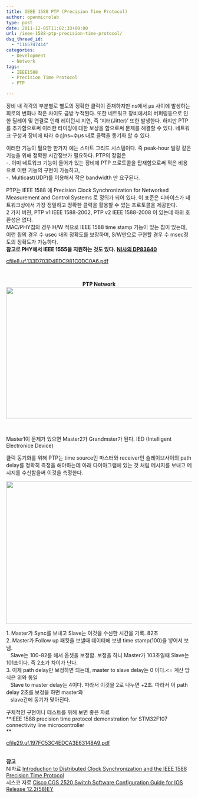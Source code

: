 ```yaml
---
title: IEEE 1588 PTP (Precision Time Protocol)
author: openmicrolab
type: post
date: 2011-12-05T11:02:33+00:00
url: /ieee-1588-ptp-precision-time-protocol/
dsq_thread_id:
  - "1165747414"
categories:
  - Development
  - Network
tags:
  - IEEE1588
  - Precision Time Protocol
  - PTP

---
```

장비 내 각각의 부분별로 별도의 정확한 클럭이 존재하지만 ns에서 μs 사이에 발생하는 회로의 변화나 작은 차이도 금방 누적된다. 또한 네트워크 장비에서의 버퍼링등으로 인한 딜레이 및 연결로 인해 레이턴시 지연, 즉 ‘지터(Jitter)’ 또한 발생한다. 하지만 PTP를 추가함으로써 이러한 타이밍에 대한 보상을 함으로써 문제를 해결할 수 있다. 네트워크 구성과 장비에 따라 수십ns~수μs 내로 클럭을 동기화 할 수 있다.

이러한 기능이 필요한 한가지 예는 스마트 그리드 시스템이다. 즉 peak-hour 빌링 같은 기능을 위해 정확한 시간정보가 필요하다. PTP의 장점은  
-. 이미 네트워크 기능이 들어가 있는 장비에 PTP 프로토콜을 탑재함으로써 적은 비용으로 이런 기능의 구현이 가능하고,  
-. Multicast(UDP)를 이용해서 작은 bandwidth 만 요구된다.

PTP는 IEEE 1588 에 Precision Clock Synchronization for Networked Measurement and Control Systems 로 정의가 되어 있다. 이 표준은 디바이스가 네트워크상에서 가장 정밀하고 정확한 클럭을 활용할 수 있는 프로토콜을 제공한다.  
2 가지 버젼, PTP v1 IEEE 1588-2002, PTP v2 IEEE 1588-2008 이 있는데 하위 호환성은 없다.  
MAC/PHY칩의 경우 H/W&nbsp;적으로 IEEE 1588 time stamp 기능이 있는 칩이 있는데, 이런 칩의 경우 수 usec 내의 정확도를 보장하며, S/W만으로 구현할 경우 수 msec정도의 정확도가 가능하다.&nbsp;  
**참고로 PHY에서 IEEE 1555을 지원하는 것도 있다.** <A title="[http://www.national.com/pf/DP/DP83640.html#Overview]로 이동합니다." href="http://www.national.com/pf/DP/DP83640.html#Overview" target=_blank>**NI사의 DP83640**</A>**&nbsp;**

  


<P style="MARGIN: 0px">
  <a href="/images/1/cfile8.uf.133D703D4EDC981C0DC0A6.pdf" class="aligncenter" filename="DP83640.pdf"  filemime="application/pdf" />cfile8.uf.133D703D4EDC981C0DC0A6.pdf</a><br />
</P>

  


<P style="TEXT-ALIGN: center">
  <br />
</P>

  


<P style="TEXT-ALIGN: center">
  <STRONG>PTP Network</STRONG><img loading="lazy" src="/images/1/cfile1.uf.202734384EDC9F9B11336C.jpg" class="aligncenter" width="535" height="355" alt="" filename="PTP_network.jpg" filemime="image/jpeg" />
</P>

  


<P style="TEXT-ALIGN: center">
  <br />
</P>

  


<P style="TEXT-ALIGN: left">
  Master1이 문제가 있으면 Master2가 Grandmster가 된다.&nbsp;IED (Intelligent Electronice Device)
</p>

클럭 동기화를 위해 PTP는 time source인 마스터와 receiver인 슬레이브사이의 path delay를 정확히 측정을 해야하는데 아래&nbsp;다이아그램에 있는 것 처럼 메시지를 보내고 메시지를 수신함을써&nbsp;이것을 측정한다.

  


<P style="MARGIN: 0px">
  <img loading="lazy" src="/images/1/cfile30.uf.1479B13C4EDCA0692DFD57.gif" class="aligncenter" width="541" height="386" alt="" filename="PTP_NI.gif" filemime="image/jpeg" />
</P>

  


<P style="TEXT-ALIGN: left">
  1. Master가 Sync를 보내고 Slave는 이것을 수신한 시간을 기록. 82초<br /> 2. Master가 Follow up 패킷을 보낼때 데이터에 보낸 time stamp(100)을 넣어서 보냄.&nbsp;<br /> &nbsp;&nbsp; Slave는 100-82를 해서 옵셋을 보정함. 보정을 하니 Master가 103초일때 Slave는 101초이다. 즉 2초가 차이가 난다.<br /> 3. 이제 path delay만 보정하면 되는데, master to slave delay는 0 이다.<= 계산 방식은 위와 동일<br /> &nbsp;&nbsp;&nbsp;Slave to master delay는 4이다. 따라서 이것을 2로 나누면 +2초. 따라서 이 path delay 2초를 보정을 하면 master와&nbsp;<br /> &nbsp;&nbsp;&nbsp;slave간에 동기가 맞아진다.
</p>

구체적인 구현이나 테스트를 위해 보면 좋은 자료  
**IEEE 1588 precision time protocol demonstration for STM32F107 connectivity line microcontroller  
** 

  


<P style="MARGIN: 0px">
  <a href="/images/1/cfile29.uf.197FC53C4EDCA3E63148A9.pdf" class="aligncenter" filename="DM00030825.pdf"  filemime="application/pdf" />cfile29.uf.197FC53C4EDCA3E63148A9.pdf</a>
</P>

  


<P style="TEXT-ALIGN: left">
  <br /> <STRONG>참고</STRONG><br /> NI자료 <A title="[http://zone.ni.com/devzone/cda/tut/p/id/2822#toc4]로 이동합니다." href="http://zone.ni.com/devzone/cda/tut/p/id/2822#toc4" target=_blank>Introduction to Distributed Clock Synchronization and the IEEE 1588 Precision Time Protocol</A><br /> 시스코 자료 <A title="[http://www.cisco.com/en/US/docs/switches/connectedgrid/cgs2520/software/release/12_2_58_ey/configuration/cgs_2520_swcg.html#wp1988925]로 이동합니다." href="http://www.cisco.com/en/US/docs/switches/connectedgrid/cgs2520/software/release/12_2_58_ey/configuration/cgs_2520_swcg.html#wp1988925" target=_blank>Cisco CGS 2520 Switch Software Configuration Guide for IOS Release 12.2(58)EY</A>
</p>